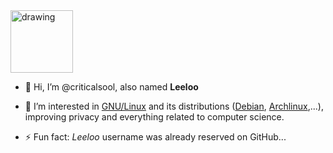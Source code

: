 <img src="https://avatars.githubusercontent.com/u/164774099?v=4" alt="drawing" width="100"/>

- 👋 Hi, I’m @criticalsool, also named **Leeloo**

- 👀 I’m interested in [GNU/Linux](https://fr.wikipedia.org/wiki/Linux) and its distributions ([Debian](https://www.debian.org/), [Archlinux](https://archlinux.org/),...), improving privacy and everything related to computer science.

- ⚡ Fun fact: *Leeloo* username was already reserved on GitHub...
